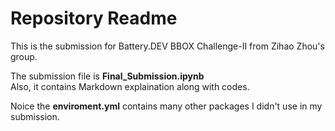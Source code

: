 # Repository Readme
This is the submission for Battery.DEV BBOX Challenge-II from Zihao Zhou's group.

The submission file is **Final_Submission.ipynb**  
Also, it contains Markdown explaination along with codes.  


Noice the **enviroment.yml** contains many other packages I didn't use in my submission.
